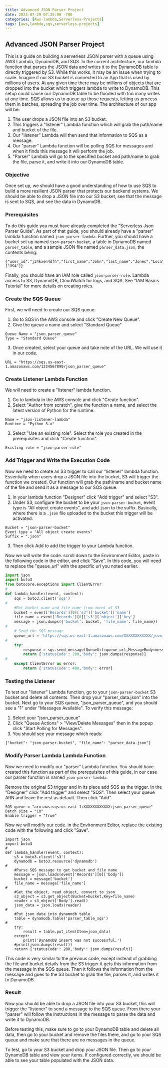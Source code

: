 ```yaml
---
title: Advanced JSON Parser Project
date: 2023-07-29 07:35:00 -700
categories: [Aws-lambda,Serverless-Projects]
tags: [aws,lambda,sqs,serverless-projects]
---
```


## Advanced JSON Parser Project
This is a guide on building a serverless JSON parser with a queue using AWS Lambda, DynamoDB, and SQS. In the current architecture, our lambda function that parses the JSON data and writes it to the DynamoDB table is directly triggered by S3. While this works, it may be an issue when trying to scale. Imagine if our S3 bucket is connected to an App that is used by millions of users. At any given time there may be millions of objects that are dropped into the bucket which triggers lambda to write to DynamoDB. This setup could cause our DynamoDB table to be flooded with too many writes at one time. SQS allows us to queue up those requests, letting us process them in batches, spreading the job over time. The architecture of our app will be:
1. The user drops a JSON file into an S3 bucket.
2. This triggers a "listener" Lambda function which will grab the path/name and bucket of the file.
3. Our "listener" Lambda will then send that information to SQS as a message.
4. Our "parser" Lambda function will be polling SQS for messages and when it finds this message it will perform the job.
5. "Parser" Lambda will go to the specified bucket and path/name to grab the file, parse it, and write it into our DynamoDB table.

### Objective
Once set up, we should have a good understanding of how to use SQS to build a more resilient JSON parser that protects our backend systems. We should be able to drop a JSON file into our S3 bucket, see that the message is sent to SQS, and see the data in DynamoDB.

### Prerequisites
To do this guide you must have already completed the "Serverless Json Parser Guide". As part of that guide, you should already have a "parser" lambda function named ```json-parser-lambda```. Further, you should have a bucket set up named ```json-parser-bucket```, a table in DynamoDB named ```parser_table```, and a sample JSON file named ```parser_data.json```, the contents being:
```
{"user_id":"j34kxen4dfh","first_name":"John","last_name":"Jones","Location":["USA"]}
```

Finally, you should have an IAM role called ```json-parser-role```. Lambda access to S3, DynamoDB, CloudWatch for logs, and SQS. See "IAM Basics Tutorial" for more details on creating roles.

### Create the SQS Queue
First, we will need to create our SQS queue.
1. Go to SQS in the AWS console and click "Create New Queue".
2. Give the queue a name and select "Standard Queue"
```
Queue Name = "json_parser_queue"
Type = "Standard Queue"
```
3. Once created, select your queue and take note of the URL. We will use it in our code.
```
URL = "https://sqs.us-east-1.amazonaws.com/1234567890/json_parser_queue"
```

### Create Listener Lambda Function
We will need to create a "listener" lambda function.
1. Go to lambda in the AWS console and click "Create function".
2. Select "Author from scratch", give the function a name, and select the latest version of Python for the runtime.
```
Name = "json-listener-lambda"
Runtime = "Python 3.x"
```
3. Select "Use an existing role". Select the role you created in the prerequisites and click "Create function".
```
Existing role = "json-parser-role"
```

### Add Trigger and Write the Execution Code
Now we need to create an S3 trigger to call our "listener" lambda function. Essentially when users drop a JSON file into the bucket, S3 will trigger the function we created. Our function will grab the path/name and bucket name of the file and send it as a message to our SQS queue.
1. In your lambda function "Designer" click "Add trigger" and select "S3".
2. Under S3, configure the bucket to be your ```json-parser-bucket```, event type is "All object create events", and add .json to the suffix. Basically, where there is a ```.json``` file uploaded to the bucket this trigger will be activated.
```
Bucket = "json-parser-bucket"
Event type = "All object create events"
Suffix = ".json"
```
3. Then click Add to add the trigger to your Lambda function.

Now we will write the code. scroll down to the Environment Editor, paste in the following code in the editor, and click "Save". In this code, you will need to replace the "queue_url" with the specific url you noted earlier.
```python
import json
import boto3
from botocore.exceptions import ClientError
#
def lambda_handler(event, context):
	sqs = boto3.client('sqs')
#
	#Get bucket name and file name from event of S3
	bucket = event['Records'][0]['s3']['bucket']['name']
	file_name = event['Records'][0]['s3']['object']['key']
	message = json.dumps({'bucket': bucket, 'file_name': file_name})
#
	# Send the SQS message
	queue_url = 'https://sqs.us-east-1.amazonaws.com/XXXXXXXXXXXX/json_parser_queue'
#
	try:
		response = sqs.send_message(QueueUrl=queue_url,MessageBody=message)
		return {'statusCode': 200,'body': json.dumps(response)}
#
	except ClientError as error:
		return {'statusCode': 400,'body': error}
```

### Testing the Listener
To test our "listener" Lambda function, go to your ```json-parser-bucket``` S3 bucket and delete all contents. Then drop your "parser_data.json" into the bucket. Next go to your SQS queue, "json_parser_queue", and you should see a "1" under "Messages Available". To verify this message:
1. Select your "json_parser_queue"
2. Click "Queue Actions" > "View/Delete Messages" then in the popup click "Start Polling for Messages".
3. You should see your message which reads:
```
{"bucket": "json-parser-bucket", "file_name": "parser_data.json"}
```

### Modify Parser Lambda Lambda Function
Now we need to modify our "parser" Lambda function. You should have created this function as part of the prerequisites of this guide, in our case our parser function is named ```json-parser-lambda```.

Remove the original S3 trigger and in its place add SQS as the trigger. In the "Designer" click "Add trigger" and select "SQS". Then select your queue ARN and leave the rest as default. Then click "Add".
```
SQS queue = "arn:aws:sqs:us-east-1:XXXXXXXXXXXX:json_parser_queue"
Batch size = "10"
Enable trigger = "True"
```

Now we will modify our code. in the Environment Editor, replace the existing code with the following and click "Save".
```
import json
import boto3
#
def lambda_handler(event, context):
	s3 = boto3.client('s3')
	dynamodb = boto3.resource('dynamodb')
#
	#Parse SQS message to get bucket and file name
	message = json.loads(event['Records'][0]['body'])
	bucket = message['bucket']
	file_name = message['file_name']
#
	#Get the object, read object, convert to json
	s3_object = s3.get_object(Bucket=bucket,Key=file_name)
	reader = s3_object['Body'].read()
	json_data = json.loads(reader)
#
	#Put json data into dynamodb table
	table = dynamodb.Table('parser_table_sqs')
#
	try:
		result = table.put_item(Item=json_data)
	except:
		print('DynamoDB insert was not successful.')
	#print(json.dumps(result))
	return {'statusCode': 200,'body': json.dumps(result)}
```
This code is very similar to the previous code, except instead of grabbing the file and bucket details from the S3 trigger it gets this information from the message in the SQS queue. Then it follows the information from the message and goes to the S3 bucket to grab the file, parses it, and writes it to DynamoDB.

### Result
Now you should be able to drop a JSON file into your S3 bucket, this will trigger the "listener" to send a message to the SQS queue. From there your "parser" will follow the instructions in the message to parse the data and write it to DynamoDB.

Before testing this, make sure to go to your DynamoDB table and delete all data, then go to your bucket and remove the files there, and go to your SQS queue and make sure that there are no messages in the queue.

To test, go to your S3 bucket and drop your JSON file. Then go to your DynamoDB table and view your items. If configured correctly, we should be able to see your table populated with the JSON data.
